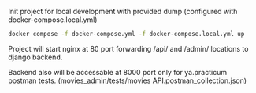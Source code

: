 Init project for local development with provided dump (configured with docker-compose.local.yml)

```bash
docker compose -f docker-compose.yml -f docker-compose.local.yml up
```

Project will start nginx at 80 port forwarding /api/ and /admin/ locations to django backend.

Backend also will be accessable at 8000 port only for ya.practicum postman tests. (movies_admin/tests/movies API.postman_collection.json)